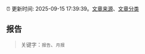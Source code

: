 :alarm_clock: 更新时间: 2025-09-15 17:39:39。[文章来源](/README.md)、[文章分类](/TAGS.md)

## 报告


> 关键字：`报告`、`月报`



